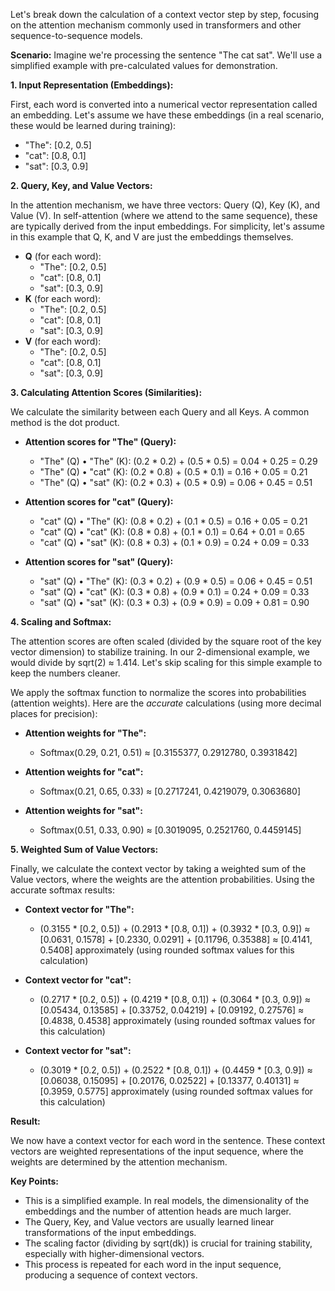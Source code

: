 ﻿Let's break down the calculation of a context vector step by step, focusing on the attention mechanism commonly used in transformers and other sequence-to-sequence models.

**Scenario:** Imagine we're processing the sentence "The cat sat". We'll use a simplified example with pre-calculated values for demonstration.

**1. Input Representation (Embeddings):**

First, each word is converted into a numerical vector representation called an embedding. Let's assume we have these embeddings (in a real scenario, these would be learned during training):

*   "The": \[0.2, 0.5]
*   "cat": \[0.8, 0.1]
*   "sat": \[0.3, 0.9]

**2. Query, Key, and Value Vectors:**

In the attention mechanism, we have three vectors: Query (Q), Key (K), and Value (V). In self-attention (where we attend to the same sequence), these are typically derived from the input embeddings. For simplicity, let's assume in this example that Q, K, and V are just the embeddings themselves.

*   **Q** (for each word):
    *   "The": \[0.2, 0.5]
    *   "cat": \[0.8, 0.1]
    *   "sat": \[0.3, 0.9]
*   **K** (for each word):
    *   "The": \[0.2, 0.5]
    *   "cat": \[0.8, 0.1]
    *   "sat": \[0.3, 0.9]
*   **V** (for each word):
    *   "The": \[0.2, 0.5]
    *   "cat": \[0.8, 0.1]
    *   "sat": \[0.3, 0.9]

**3. Calculating Attention Scores (Similarities):**

We calculate the similarity between each Query and all Keys. A common method is the dot product.

*   **Attention scores for "The" (Query):**
    *   "The" (Q) • "The" (K): (0.2 * 0.2) + (0.5 * 0.5) = 0.04 + 0.25 = 0.29
    *   "The" (Q) • "cat" (K): (0.2 * 0.8) + (0.5 * 0.1) = 0.16 + 0.05 = 0.21
    *   "The" (Q) • "sat" (K): (0.2 * 0.3) + (0.5 * 0.9) = 0.06 + 0.45 = 0.51

*   **Attention scores for "cat" (Query):**
    *   "cat" (Q) • "The" (K): (0.8 * 0.2) + (0.1 * 0.5) = 0.16 + 0.05 = 0.21
    *   "cat" (Q) • "cat" (K): (0.8 * 0.8) + (0.1 * 0.1) = 0.64 + 0.01 = 0.65
    *   "cat" (Q) • "sat" (K): (0.8 * 0.3) + (0.1 * 0.9) = 0.24 + 0.09 = 0.33

*   **Attention scores for "sat" (Query):**
    *   "sat" (Q) • "The" (K): (0.3 * 0.2) + (0.9 * 0.5) = 0.06 + 0.45 = 0.51
    *   "sat" (Q) • "cat" (K): (0.3 * 0.8) + (0.9 * 0.1) = 0.24 + 0.09 = 0.33
    *   "sat" (Q) • "sat" (K): (0.3 * 0.3) + (0.9 * 0.9) = 0.09 + 0.81 = 0.90

**4. Scaling and Softmax:**

The attention scores are often scaled (divided by the square root of the key vector dimension) to stabilize training. In our 2-dimensional example, we would divide by sqrt(2) ≈ 1.414. Let's skip scaling for this simple example to keep the numbers cleaner.

We apply the softmax function to normalize the scores into probabilities (attention weights). Here are the *accurate* calculations (using more decimal places for precision):

*   **Attention weights for "The":**
    *   Softmax(0.29, 0.21, 0.51) ≈ \[0.3155377, 0.2912780, 0.3931842]

*   **Attention weights for "cat":**
    *   Softmax(0.21, 0.65, 0.33) ≈ \[0.2717241, 0.4219079, 0.3063680]

*   **Attention weights for "sat":**
    *   Softmax(0.51, 0.33, 0.90) ≈ \[0.3019095, 0.2521760, 0.4459145]

**5. Weighted Sum of Value Vectors:**

Finally, we calculate the context vector by taking a weighted sum of the Value vectors, where the weights are the attention probabilities. Using the accurate softmax results:

*   **Context vector for "The":**
    *   (0.3155 * \[0.2, 0.5]) + (0.2913 * \[0.8, 0.1]) + (0.3932 * \[0.3, 0.9]) ≈ \[0.0631, 0.1578] + \[0.2330, 0.0291] + \[0.11796, 0.35388] ≈ \[0.4141, 0.5408] approximately (using rounded softmax values for this calculation)

*   **Context vector for "cat":**
    *   (0.2717 * \[0.2, 0.5]) + (0.4219 * \[0.8, 0.1]) + (0.3064 * \[0.3, 0.9]) ≈ \[0.05434, 0.13585] + \[0.33752, 0.04219] + \[0.09192, 0.27576] ≈ \[0.4838, 0.4538] approximately (using rounded softmax values for this calculation)

*   **Context vector for "sat":**
    *   (0.3019 * \[0.2, 0.5]) + (0.2522 * \[0.8, 0.1]) + (0.4459 * \[0.3, 0.9]) ≈ \[0.06038, 0.15095] + \[0.20176, 0.02522] + \[0.13377, 0.40131] ≈ \[0.3959, 0.5775] approximately (using rounded softmax values for this calculation)

**Result:**

We now have a context vector for each word in the sentence. These context vectors are weighted representations of the input sequence, where the weights are determined by the attention mechanism.

**Key Points:**

*   This is a simplified example. In real models, the dimensionality of the embeddings and the number of attention heads are much larger.
*   The Query, Key, and Value vectors are usually learned linear transformations of the input embeddings.
*   The scaling factor (dividing by sqrt(dk)) is crucial for training stability, especially with higher-dimensional vectors.
*   This process is repeated for each word in the input sequence, producing a sequence of context vectors.